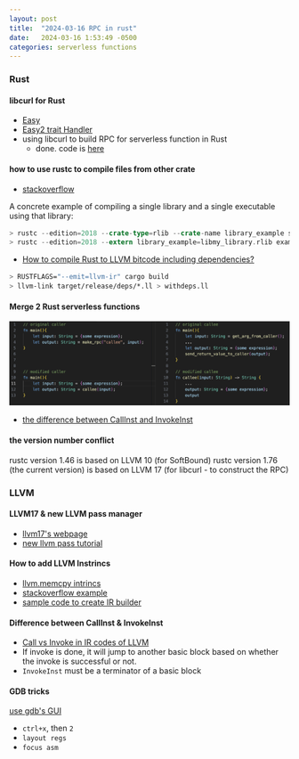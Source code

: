 ```yaml
---
layout: post
title:  "2024-03-16 RPC in rust"
date:   2024-03-16 1:53:49 -0500
categories: serverless functions
---
```

### Rust
#### libcurl for Rust
- [Easy](https://docs.rs/curl/latest/curl/easy/struct.Easy.html)
- [Easy2 trait Handler](https://docs.rs/curl/latest/curl/easy/trait.Handler.html)
- using libcurl to build RPC for serverless function in Rust
	+ done. code is [here]()

#### how to use rustc to compile files from other crate
- [stackoverflow](https://stackoverflow.com/questions/61987049/why-building-with-rustc-command-cannot-see-crates)

A concrete example of compiling a single library and a single executable using that library:

```rust
> rustc --edition=2018 --crate-type=rlib --crate-name library_example src/lib.rs -o libmy_library.rlib
> rustc --edition=2018 --extern library_example=libmy_library.rlib examples/main.rs
```

- [How to compile Rust to LLVM bitcode including dependencies?](https://stackoverflow.com/questions/69042049/how-to-compile-rust-to-llvm-bitcode-including-dependencies)

```bash
> RUSTFLAGS="--emit=llvm-ir" cargo build
> llvm-link target/release/deps/*.ll > withdeps.ll
```

#### Merge 2 Rust serverless functions
![d1](/assets/2024-03-16/d1.png)
- [the difference between CallInst and InvokeInst](https://stackoverflow.com/questions/35368366/call-vs-invoke-in-ir-codes-of-llvm)

#### the version number conflict
rustc version 1.46 is based on LLVM 10 (for SoftBound)
rustc version 1.76 (the current version) is based on LLVM 17 (for libcurl - to construct the RPC)

### LLVM
#### LLVM17 & new LLVM pass manager
- [llvm17's webpage](https://github.com/llvm/llvm-project/releases/tag/llvmorg-17.0.5)
- [new llvm pass tutorial](https://llvm.org/docs/WritingAnLLVMNewPMPass.html)

#### How to add LLVM Instrincs
- [llvm.memcpy intrincs](https://llvm.org/docs/LangRef.html#id2102)
- [stackoverflow example](https://stackoverflow.com/questions/11985247/llvm-insert-intrinsic-function-cos)
- [sample code to create IR builder](https://gist.github.com/seven1m/2ca74265cca9ef6f493ef1de87e9252d#file-hello_world_llvm-cpp-L14)

#### Difference between CallInst & InvokeInst
- [Call vs Invoke in IR codes of LLVM](https://stackoverflow.com/questions/35368366/call-vs-invoke-in-ir-codes-of-llvm)
- If invoke is done, it will jump to another basic block based on whether the invoke is successful or not.
- `InvokeInst` must be a terminator of a basic block

#### GDB tricks 
[use gdb's GUI](https://stackoverflow.com/questions/53167123/assembly-gdb-switch-between-gui-tables)
- `ctrl+x`, then `2`
- `layout regs`
- `focus asm`

